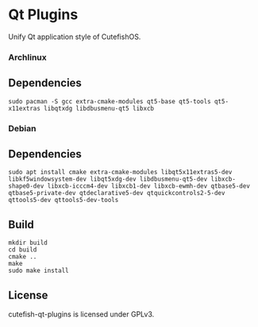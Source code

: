 # Qt Plugins

Unify Qt application style of CutefishOS.

### Archlinux
## Dependencies
`sudo pacman -S gcc extra-cmake-modules qt5-base qt5-tools qt5-x11extras libqtxdg libdbusmenu-qt5 libxcb`

### Debian
## Dependencies
`sudo apt install cmake extra-cmake-modules libqt5x11extras5-dev libkf5windowsystem-dev libqt5xdg-dev libdbusmenu-qt5-dev libxcb-shape0-dev libxcb-icccm4-dev libxcb1-dev libxcb-ewmh-dev qtbase5-dev qtbase5-private-dev qtdeclarative5-dev qtquickcontrols2-5-dev qttools5-dev qttools5-dev-tools`

## Build
```shell
mkdir build
cd build
cmake ..
make
sudo make install
```

## License

cutefish-qt-plugins is licensed under GPLv3.
